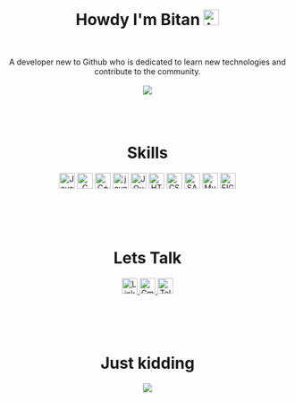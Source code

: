 <h1 align="center">
 Howdy I'm Bitan <img src="https://user-images.githubusercontent.com/1303154/88677602-1635ba80-d120-11ea-84d8-d263ba5fc3c0.gif" width="28px" alt="hi" border-radius="50%">
</h1>
<br>

<p align="center">
  A developer new to Github who is dedicated to learn new technologies and contribute to the community. 
<br>
  <br>
<img src="https://media.giphy.com/media/l0HlNaQ6gWfllcjDO/giphy.gif" >
</p>

<br>
<br>

<h1 align="center">Skills</h2>

<p align="center">
<img alt="Java" src="https://user-images.githubusercontent.com/53335079/122720956-b727e980-d28d-11eb-9eab-ed0fb38ef7c2.png" height="28"/>
 
<img alt="C" src="https://user-images.githubusercontent.com/53335079/122716618-200c6300-d288-11eb-8be8-cfb5c6334499.png" height="28"/>
 
 <img alt="C++" src="https://user-images.githubusercontent.com/53335079/122716900-7d081900-d288-11eb-97fd-feaf85180711.png" height="28"/>
 
<img alt="javascript" src="https://user-images.githubusercontent.com/53335079/122715959-4978bf00-d287-11eb-83e8-c172bd77bdf9.png" height="28"/>
 
<img alt="JQuery" src="https://user-images.githubusercontent.com/53335079/122721292-1c7bda80-d28e-11eb-9dd1-c808dca7096b.png" height="28"/>
 
<img alt="HTML" src="https://user-images.githubusercontent.com/53335079/122716950-901ae900-d288-11eb-905f-338448976bba.png" height="28"/>
 
<img alt="CSS" src="https://user-images.githubusercontent.com/53335079/122717165-dc662900-d288-11eb-8a95-c023ef19c565.png" height="28"/>
 
<img alt="SASS" src="https://user-images.githubusercontent.com/53335079/122717262-fd2e7e80-d288-11eb-8543-0ff1c8d7a883.png" height="28"/>

<img alt="MySQL" src="https://user-images.githubusercontent.com/53335079/122721166-f8b89480-d28d-11eb-8b08-9f0ea99fd31f.png" height="28"/>
 
 <img alt="FIGMA" src="https://user-images.githubusercontent.com/53335079/122719509-e3db0180-d28b-11eb-9acd-c709f257150b.png" height="28"/>
 


</p>


<br>
<br>
<br>

<h1 align="center">Lets Talk</h1>

<p align="center">

  <a href="https://www.linkedin.com/in/bitan-banerjee">
<img  alt="Linkedin" src="https://user-images.githubusercontent.com/53335079/122721925-ce1b0b80-d28e-11eb-8acb-3a6f73298c3f.png" height="28"/>
  </a>

  <a href="mailto:bitanbanerjee06@gmail.com">
<img  alt="Gmail" src="https://user-images.githubusercontent.com/53335079/122721746-a6c43e80-d28e-11eb-8a88-de6e5312c64a.png" height="28"/>
  </a>
  
  
<a href="https://t.me/Bitan_Banerjee_Official" >
<img  alt="Telegram" src="https://user-images.githubusercontent.com/53335079/122722102-f86cc900-d28e-11eb-9d0d-f97d102791e3.png" height="28"/>
  </a>
</p>

<br>
<br>
<br>

<h1 align="center">Just kidding</h2>
<p align="center"><img src="https://readme-jokes.vercel.app/api"/></p>

